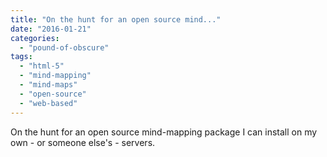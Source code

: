 ```yaml
---
title: "On the hunt for an open source mind..."
date: "2016-01-21"
categories: 
  - "pound-of-obscure"
tags: 
  - "html-5"
  - "mind-mapping"
  - "mind-maps"
  - "open-source"
  - "web-based"
---
```


On the hunt for an open source mind-mapping package I can install on my own - or someone else's - servers.
